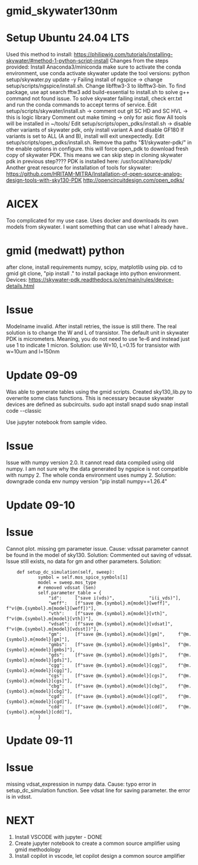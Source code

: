 # gmid_skywater130nm

# Setup Ubuntu 24.04 LTS

Used this method to install: https://philipwig.com/tutorials/installing-skywater/#method-1-python-script-install
Changes from the steps provided:
Install Anaconda3/miniconda
make sure to activate the conda environment, use conda activate skywater
update the tool versions: python setup/skywater.py update -y
Failing install of ngspice -> change setup/scripts/ngspice/install.sh. Change libfftw3-3 to libfftw3-bin.
To find package, use apt search fftw3
add build-essential to install.sh to solve g++ command not found issue.
To solve skywater failing install, check err.txt and run the conda commands to accept terms of service.
Edit setup/scripts/skywater/install.sh -> comment out git SC HD and SC HVL -> this is logic library
Comment out make timing -> only for asic flow
All tools will be installed in ~/tools/
Edit setup/scripts/open_pdks/install.sh -> disable other variants of skywater pdk, only install variant A and disable GF180
If variants is set to ALL (A and B), install will exit unexpectedly.
Edit setup/scripts/open_pdks/install.sh. Remove tha paths "$1/skywater-pdk/" in the enable options in configure. this will force open_pdk to download fresh copy of skywater PDK.
This means we can skip step in cloning skywater pdk in previous step????
PDK is installed here: /usr/local/share/pdk/
Another great resource for installation of tools for skywater: https://github.com/HRITAM-MITRA/Installation-of-open-source-analog-design-tools-with-sky130-PDK
http://opencircuitdesign.com/open_pdks/

# AICEX
Too complicated for my use case. Uses docker and downloads its own models from skywater. I want something that can use what I already have..

# gmid (medwatt) python
after clone, install requirements numpy, scipy, matplotlib using pip.
cd to gmid git clone, "pip install ." to install package into python environment.
Devices: https://skywater-pdk.readthedocs.io/en/main/rules/device-details.html

# Issue
Modelname invalid. After install retries, the issue is still there. The real solution is to change the W and L of transistor. The default unit in skywater PDK is micrometers. Meaning, you do not need to use 1e-6 and instead just use 1 to indicate 1 micron.
Solution: use W=10, L=0.15 for transistor with w=10um and l=150nm

# Update 09-09
Was able to generate tables using the gmid scripts. Created sky130_lib.py to overwrite some class functions. This is necessary because skywater devices are defined as subcircuits.
sudo apt install snapd
sudo snap install code --classic

Use jupyter notebook from sample video.

# Issue
Issue with numpy version 2.0. It cannot read data compiled using old numpy. I am not sure why the data generated by ngspice is not compatible with numpy 2. The whole conda environment uses numpy 2.
Solution: downgrade conda env numpy version "pip install numpy==1.26.4"

# Update 09-10
# Issue
Cannot plot. missing gm parameter issue.
Cause: vdssat parameter cannot be found in the model of sky130. 
Solution: Commented out saving of vdssat.
Issue still exists, no data for gm and other parameters.
Solution:
```
    def setup_dc_simulation(self, sweep):
            symbol = self.mos_spice_symbols[1]
            model = sweep.mos_type
            # removed vdssat (Sen)
            self.parameter_table = {
                "id":     ["save i(vds)",             "i(i_vds)"],
                "weff":   [f"save @m.{symbol}.m{model}[weff]",   f"v(@m.{symbol}.m{model}[weff])"],
                "vth":    [f"save @m.{symbol}.m{model}[vth]",    f"v(@m.{symbol}.m{model}[vth])"],
                "vdsat":  [f"save @m.{symbol}.m{model}[vdsat]",  f"v(@m.{symbol}.m{model}[vdsst])"],
                "gm":     [f"save @m.{symbol}.m{model}[gm]",     f"@m.{symbol}.m{model}[gm]"],
                "gmbs":   [f"save @m.{symbol}.m{model}[gmbs]",   f"@m.{symbol}.m{model}[gmbs]"],
                "gds":    [f"save @m.{symbol}.m{model}[gds]",    f"@m.{symbol}.m{model}[gds]"],
                "cgg":    [f"save @m.{symbol}.m{model}[cgg]",    f"@m.{symbol}.m{model}[cgg]"],
                "cgs":    [f"save @m.{symbol}.m{model}[cgs]",    f"@m.{symbol}.m{model}[cgs]"],
                "cbg":    [f"save @m.{symbol}.m{model}[cbg]",    f"@m.{symbol}.m{model}[cbg]"],
                "cgd":    [f"save @m.{symbol}.m{model}[cgd]",    f"@m.{symbol}.m{model}[cgd]"],
                "cdd":    [f"save @m.{symbol}.m{model}[cdd]",    f"@m.{symbol}.m{model}[cdd]"],
            }
```

# Update 09-11
# Issue
missing vdsat_expression in numpy data. 
Cause: typo error in setup_dc_simulation function. See vdsat line for saving parameter. the error is in vdsst.

# NEXT
1. Install VSCODE with jupyter - DONE
2. Create jupyter notebook to create a common source amplifier using gmid methodology
3. Install copilot in vscode, let copilot design a common source amplifier